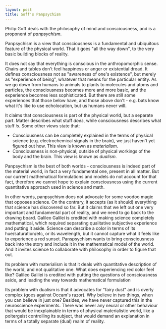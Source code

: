 ```yaml
---
layout: post
title: Goff's Panpsychism
---
```


Philip Goff deals with the philosophy of mind and consciousness, and is a proponent of *panpsychism*.

Panpsychism is a view that consciousness is a fundamental and ubiquitous feature of the physical world. That it goes "all the way down", to the very basic building blocks of reality.

It does not say that everything is conscious in the anthropomorphic sense. Chairs and tables don't feel happiness
or anger or existential dread. It defines consciousness not as "awareness of one's existence", but merely as 
"experience of being", whatever that means for the particular entity. 
As we go down from humans to animals to plants to molecules and atoms and particles,
the consciousness becomes more and more basic, and the experience becomes less sophisticated. But there are still
some experiences that those below have, and those above don't - e.g. bats know what it's like to use
echolocation, but us humans never will.

It claims that consciousness is part of the physical world, but a separate part. Matter describes
what stuff *does*, while consciousness describes what stuff *is*. Some other views state that:
- Consciousness can be completely explained in the terms of physical science (e.g. electrochemical signals
  in the brain), we just haven't yet figured out how. This view is known
  as *materialism*.
- Consciousness is non-physical, outside of physical workings of the body and the brain. This view is known
  as *dualism*.

Panpsychism is the best of both worlds - consciousness is indeed part of the material world, in fact a very
fundamental one, present in all matter. But our current mathematical formulations and models do not account
for that fact, therefore we cannot hope to explain consciousness using the current quantitative approach used
in science and math.

In other words, panpsychism does not advocate for some voodoo magic that opposes science.
On the contrary, it accepts (as it should) everything that science has discovered so far. But it claims that we left out
one very important and fundamental part of reality, and we need to go back to the drawing board. 
Galileo Galilei is credited 
with making science completely mathematical, which required separating qualitative subjective experience and
putting it aside.
Science can describe a color in terms of its hue/saturation/etc, or its wavelength, but it cannot capture
what it feels like to experience a red sunset. Panspsychism wants to bring consciousness back into the story
and include it in the mathematical model of the world. And it invites science to
collaborate with philosophy in order to figure that out.

Its problem with materialism is that it deals
with quantitative description of the world, and not qualitative one. What does experiencing red color
feel like? Galileo Galilei is credited with putting the questions of consciousness aside, and leading the way
towards mathematical formulation

Its problem with dualism is that it advocates for "fairy dust" and is overly complex (goes against Occam's razor).
Why believe in two things, when you can believe in just one? Besides, we have never captured this in the
neuroscience experiments. There was never any neural or other behaviour that would be inexplainable in terms of physical 
materialistic world, like a poltergeist controlling its subject, that would demand an explanation in terms of
a totally separate (dual) realm of reality.

